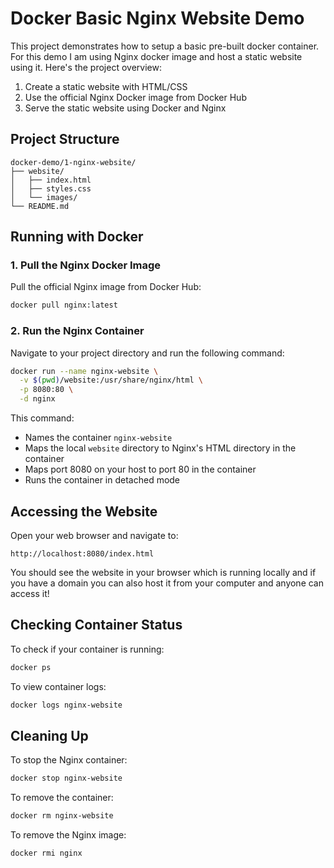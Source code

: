 # Docker Basic Nginx Website Demo

This project demonstrates how to setup a basic pre-built docker container. For this demo I am using Nginx docker image and host a static website using it. Here's the project overview:

1. Create a static website with HTML/CSS
2. Use the official Nginx Docker image from Docker Hub
3. Serve the static website using Docker and Nginx


## Project Structure

```
docker-demo/1-nginx-website/
├── website/
│   ├── index.html
│   ├── styles.css
│   └── images/
└── README.md
```


## Running with Docker

### 1. Pull the Nginx Docker Image

Pull the official Nginx image from Docker Hub:

```bash
docker pull nginx:latest
```

### 2. Run the Nginx Container

Navigate to your project directory and run the following command:

```bash
docker run --name nginx-website \
  -v $(pwd)/website:/usr/share/nginx/html \
  -p 8080:80 \
  -d nginx
```

This command:
- Names the container `nginx-website`
- Maps the local `website` directory to Nginx's HTML directory in the container
- Maps port 8080 on your host to port 80 in the container
- Runs the container in detached mode


## Accessing the Website

Open your web browser and navigate to:

```
http://localhost:8080/index.html
```

You should see the website in your browser which is running locally and if you have a domain you can also host it from your computer and anyone can access it!


## Checking Container Status

To check if your container is running:

```bash
docker ps
```

To view container logs:

```bash
docker logs nginx-website
```


## Cleaning Up

To stop the Nginx container:

```bash
docker stop nginx-website
```

To remove the container:

```bash
docker rm nginx-website
```

To remove the Nginx image:

```bash
docker rmi nginx
```

